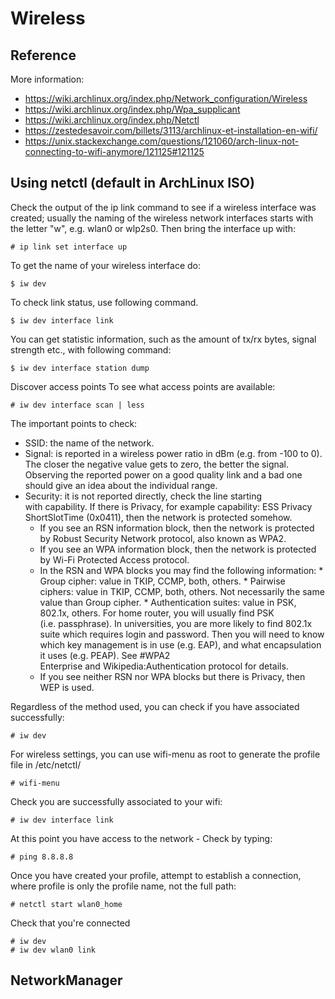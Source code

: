 
# Wireless


## Reference

More information:
- https://wiki.archlinux.org/index.php/Network_configuration/Wireless
- https://wiki.archlinux.org/index.php/Wpa_supplicant
- https://wiki.archlinux.org/index.php/Netctl
- https://zestedesavoir.com/billets/3113/archlinux-et-installation-en-wifi/
- https://unix.stackexchange.com/questions/121060/arch-linux-not-connecting-to-wifi-anymore/121125#121125



## Using netctl (default in ArchLinux ISO)

Check the output of the ip link command to see if a wireless interface was created; usually the naming of the wireless network interfaces starts with the letter "w", e.g. wlan0 or wlp2s0. Then bring the interface up with:
```
# ip link set interface up
```

To get the name of your wireless interface do:
```
$ iw dev
```

To check link status, use following command.

```
$ iw dev interface link
```

You can get statistic information, such as the amount of tx/rx bytes, signal strength etc., with following command:
```
$ iw dev interface station dump
```

Discover access points
To see what access points are available:

```
# iw dev interface scan | less
```

The important points to check:
- SSID: the name of the network.
- Signal: is reported in a wireless power ratio in dBm (e.g. from -100 to 0). The closer the negative value gets to zero, the better the signal. Observing the reported power on a good quality link and a bad one should give an idea about the individual range.
- Security: it is not reported directly, check the line starting with capability. If there is Privacy, for example capability: ESS Privacy ShortSlotTime (0x0411), then the network is protected somehow.
    - If you see an RSN information block, then the network is protected by Robust Security Network protocol, also known as WPA2.
	- If you see an WPA information block, then the network is protected by Wi-Fi Protected Access protocol.
	- In the RSN and WPA blocks you may find the following information:
			* Group cipher: value in TKIP, CCMP, both, others.
			* Pairwise ciphers: value in TKIP, CCMP, both, others. Not necessarily the same value than Group cipher.
			* Authentication suites: value in PSK, 802.1x, others. For home router, you will usually find PSK (i.e. passphrase). In universities, you are more likely to find 802.1x suite which requires login and password. Then you will need to know which key management is in use (e.g. EAP), and what encapsulation it uses (e.g. PEAP). See #WPA2 Enterprise and Wikipedia:Authentication protocol for details.
	- If you see neither RSN nor WPA blocks but there is Privacy, then WEP is used.


Regardless of the method used, you can check if you have associated successfully:

```
# iw dev
```

For wireless settings, you can use wifi-menu as root to generate the profile file in /etc/netctl/
```
# wifi-menu
```

Check you are successfully associated to your wifi:
```
# iw dev interface link
```

At this point you have access to the network - Check by typing:
```
# ping 8.8.8.8
```

Once you have created your profile, attempt to establish a connection, where profile is only the profile name, not the full path:

```
# netctl start wlan0_home
```

Check that you're connected
```
# iw dev
# iw dev wlan0 link
```


## NetworkManager





